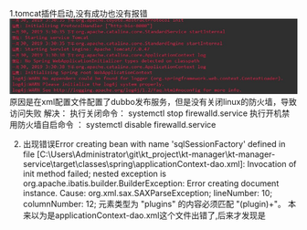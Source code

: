 1.tomcat插件启动,没有成功也没有报错
![iamge](https://github.com/SerendipityH/kt_project/blob/master/%E9%97%AE%E9%A2%98%E5%90%88%E9%9B%86/photo/tomcat1.jpg)
原因是在xml配置文件配置了dubbo发布服务，但是没有关闭linux的防火墙，导致访问失败
解决：
执行关闭命令： systemctl stop firewalld.service
执行开机禁用防火墙自启命令  ： systemctl disable firewalld.service


2. 出现错误Error creating bean with name 'sqlSessionFactory' defined in file [C:\Users\Administrator\git\kt_project\kt-manager\kt-manager-    service\target\classes\spring\applicationContext-dao.xml]: Invocation of init method failed; nested exception is                   org.apache.ibatis.builder.BuilderException: Error creating document instance.  Cause: org.xml.sax.SAXParseException; lineNumber: 10; columnNumber: 12; 元素类型为 "plugins" 的内容必须匹配 "(plugin)+"。
本来以为是applicationContext-dao.xml这个文件出错了,后来才发现是

